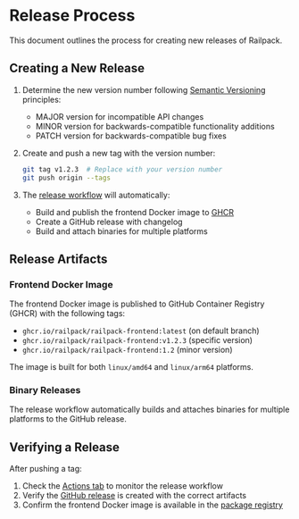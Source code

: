 # Release Process

This document outlines the process for creating new releases of Railpack.

## Creating a New Release

1. Determine the new version number following [Semantic
   Versioning](https://semver.org/) principles:

   - MAJOR version for incompatible API changes
   - MINOR version for backwards-compatible functionality additions
   - PATCH version for backwards-compatible bug fixes

2. Create and push a new tag with the version number:

   ```bash
   git tag v1.2.3  # Replace with your version number
   git push origin --tags
   ```

3. The [release
   workflow](https://github.com/railwayapp/railpack/actions/workflows/release.yml)
   will automatically:
   - Build and publish the frontend Docker image to
     [GHCR](https://github.com/orgs/railwayapp/packages?repo_name=railpack)
   - Create a GitHub release with changelog
   - Build and attach binaries for multiple platforms

## Release Artifacts

### Frontend Docker Image

The frontend Docker image is published to GitHub Container Registry (GHCR) with
the following tags:

- `ghcr.io/railpack/railpack-frontend:latest` (on default branch)
- `ghcr.io/railpack/railpack-frontend:v1.2.3` (specific version)
- `ghcr.io/railpack/railpack-frontend:1.2` (minor version)

The image is built for both `linux/amd64` and `linux/arm64` platforms.

### Binary Releases

The release workflow automatically builds and attaches binaries for multiple
platforms to the GitHub release.

## Verifying a Release

After pushing a tag:

1. Check the [Actions tab](https://github.com/railwayapp/railpack/actions) to
   monitor the release workflow
2. Verify the [GitHub release](https://github.com/railwayapp/railpack/releases)
   is created with the correct artifacts
3. Confirm the frontend Docker image is available in the [package
   registry](https://github.com/orgs/railwayapp/packages?repo_name=railpack)
